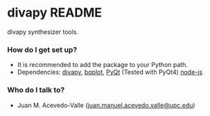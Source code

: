 # divapy README #

divapy synthesizer tools.


### How do I get set up? ###

* It is recommended to add the package to your Python path.
* Dependencies:
[divapy](https://github.com/yumilceh/divapy),
[bqplot](https://github.com/bloomberg/bqplot),
[PyQt](https://wiki.python.org/moin/PyQt) (Tested with PyQt4)
[node-js](https://nodejs.org/en/)

### Who do I talk to? ###

* Juan M. Acevedo-Valle (juan.manuel.acevedo.valle@upc.edu)


